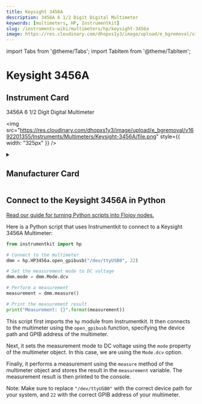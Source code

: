 ```yaml
---
title: Keysight 3456A
description: 3456A 6 1/2 Digit Digital Multimeter
keywords: [multimeters, HP, Instrumentkit]
slug: /instruments-wiki/multimeters/hp/keysight-3456a
image: https://res.cloudinary.com/dhopxs1y3/image/upload/e_bgremoval/v1692201355/Instruments/Multimeters/Keysight-3456A/file.png
---
```


import Tabs from '@theme/Tabs';
import TabItem from '@theme/TabItem';

# Keysight 3456A

## Instrument Card

<div className="flex">

<div>

3456A 6 1/2 Digit Digital Multimeter

</div>

<img src="https://res.cloudinary.com/dhopxs1y3/image/upload/e_bgremoval/v1692201355/Instruments/Multimeters/Keysight-3456A/file.png" style={{ width: "325px" }} />

</div>

<details>
<summary><h2>Manufacturer Card</h2></summary>

<img src="https://res.cloudinary.com/dhopxs1y3/image/upload/e_bgremoval/v1692125999/Instruments/Vendor%20Logos/HP.png" style={{ width: "100%", height: "150px",objectFit: "cover" }} />

Keysight Technologies, or Keysight, is an American company that manufactures electronics test and measurement equipment and software. <a href="https://www.keysight.com/us/en/home.html">Website</a>.

<ul>
  <li>Headquarters: USA</li>
  <li>Yearly Revenue (millions, USD): 5420.0</li>
</ul>
</details>

## Connect to the Keysight 3456A in Python

[Read our guide for turning Python scripts into Flojoy nodes.](https://docs.flojoy.ai/custom-nodes/creating-custom-node/)


<Tabs>
<TabItem value="Instrumentkit" label="Instrumentkit">

Here is a Python script that uses Instrumentkit to connect to a Keysight 3456A Multimeter:

```python
from instrumentkit import hp

# Connect to the multimeter
dmm = hp.HP3456a.open_gpibusb("/dev/ttyUSB0", 22)

# Set the measurement mode to DC voltage
dmm.mode = dmm.Mode.dcv

# Perform a measurement
measurement = dmm.measure()

# Print the measurement result
print("Measurement: {}".format(measurement))
```

This script first imports the `hp` module from Instrumentkit. It then connects to the multimeter using the `open_gpibusb` function, specifying the device path and GPIB address of the multimeter.

Next, it sets the measurement mode to DC voltage using the `mode` property of the multimeter object. In this case, we are using the `Mode.dcv` option.

Finally, it performs a measurement using the `measure` method of the multimeter object and stores the result in the `measurement` variable. The measurement result is then printed to the console.

Note: Make sure to replace `"/dev/ttyUSB0"` with the correct device path for your system, and `22` with the correct GPIB address of your multimeter.

</TabItem>
</Tabs>